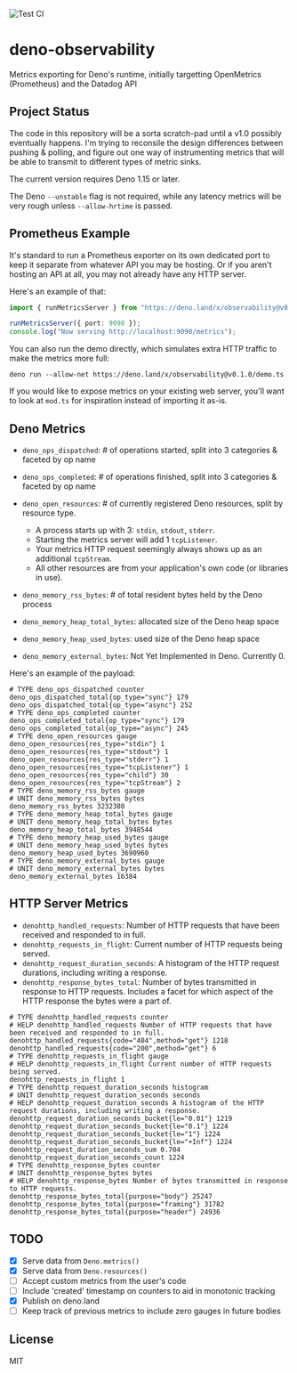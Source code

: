 ![Test CI](https://github.com/cloudydeno/deno-observability/workflows/CI/badge.svg?branch=main)

# deno-observability
Metrics exporting for Deno's runtime,
initially targetting OpenMetrics (Prometheus) and the Datadog API

## Project Status

The code in this repository will be a sorta scratch-pad until a v1.0 possibly eventually happens.
I'm trying to reconsile the design differences between pushing & polling,
and figure out one way of instrumenting metrics
that will be able to transmit to different types of metric sinks.

The current version requires Deno 1.15 or later.

The Deno `--unstable` flag is not required,
while any latency metrics will be very rough unless `--allow-hrtime` is passed.

## Prometheus Example

It's standard to run a Prometheus exporter on its own dedicated port
to keep it separate from whatever API you may be hosting.
Or if you aren't hosting an API at all, you may not already have any HTTP server.

Here's an example of that:

```typescript
import { runMetricsServer } from "https://deno.land/x/observability@v0.1.0/sinks/openmetrics/server.ts";

runMetricsServer({ port: 9090 });
console.log("Now serving http://localhost:9090/metrics");
```

You can also run the demo directly, which simulates extra HTTP traffic to make the metrics more full:

`deno run --allow-net https://deno.land/x/observability@v0.1.0/demo.ts`

If you would like to expose metrics on your existing web server,
you'll want to look at `mod.ts` for inspiration instead of importing it as-is.

## Deno Metrics

* `deno_ops_dispatched`: # of operations started, split into 3 categories & faceted by op name
* `deno_ops_completed`: # of operations finished, split into 3 categories & faceted by op name

* `deno_open_resources`: # of currently registered Deno resources, split by resource type.
    * A process starts up with 3: `stdin`, `stdout`, `stderr`.
    * Starting the metrics server will add 1 `tcpListener`.
    * Your metrics HTTP request seemingly always shows up as an additional `tcpStream`.
    * All other resources are from your application's own code (or libraries in use).

* `deno_memory_rss_bytes`: # of total resident bytes held by the Deno process
* `deno_memory_heap_total_bytes`: allocated size of the Deno heap space
* `deno_memory_heap_used_bytes`: used size of the Deno heap space
* `deno_memory_external_bytes`: Not Yet Implemented in Deno. Currently 0.

Here's an example of the payload:

```
# TYPE deno_ops_dispatched counter
deno_ops_dispatched_total{op_type="sync"} 179
deno_ops_dispatched_total{op_type="async"} 252
# TYPE deno_ops_completed counter
deno_ops_completed_total{op_type="sync"} 179
deno_ops_completed_total{op_type="async"} 245
# TYPE deno_open_resources gauge
deno_open_resources{res_type="stdin"} 1
deno_open_resources{res_type="stdout"} 1
deno_open_resources{res_type="stderr"} 1
deno_open_resources{res_type="tcpListener"} 1
deno_open_resources{res_type="child"} 30
deno_open_resources{res_type="tcpStream"} 2
# TYPE deno_memory_rss_bytes gauge
# UNIT deno_memory_rss_bytes bytes
deno_memory_rss_bytes 3232380
# TYPE deno_memory_heap_total_bytes gauge
# UNIT deno_memory_heap_total_bytes bytes
deno_memory_heap_total_bytes 3948544
# TYPE deno_memory_heap_used_bytes gauge
# UNIT deno_memory_heap_used_bytes bytes
deno_memory_heap_used_bytes 3690960
# TYPE deno_memory_external_bytes gauge
# UNIT deno_memory_external_bytes bytes
deno_memory_external_bytes 16384
```

## HTTP Server Metrics

* `denohttp_handled_requests`: Number of HTTP requests that have been received and responded to in full.
* `denohttp_requests_in_flight`: Current number of HTTP requests being served.
* `denohttp_request_duration_seconds`: A histogram of the HTTP request durations, including writing a response.
* `denohttp_response_bytes_total`: Number of bytes transmitted in response to HTTP requests. Includes a facet for which aspect of the HTTP response the bytes were a part of.

```
# TYPE denohttp_handled_requests counter
# HELP denohttp_handled_requests Number of HTTP requests that have been received and responded to in full.
denohttp_handled_requests{code="404",method="get"} 1218
denohttp_handled_requests{code="200",method="get"} 6
# TYPE denohttp_requests_in_flight gauge
# HELP denohttp_requests_in_flight Current number of HTTP requests being served.
denohttp_requests_in_flight 1
# TYPE denohttp_request_duration_seconds histogram
# UNIT denohttp_request_duration_seconds seconds
# HELP denohttp_request_duration_seconds A histogram of the HTTP request durations, including writing a response.
denohttp_request_duration_seconds_bucket{le="0.01"} 1219
denohttp_request_duration_seconds_bucket{le="0.1"} 1224
denohttp_request_duration_seconds_bucket{le="1"} 1224
denohttp_request_duration_seconds_bucket{le="+Inf"} 1224
denohttp_request_duration_seconds_sum 0.704
denohttp_request_duration_seconds_count 1224
# TYPE denohttp_response_bytes counter
# UNIT denohttp_response_bytes bytes
# HELP denohttp_response_bytes Number of bytes transmitted in response to HTTP requests.
denohttp_response_bytes_total{purpose="body"} 25247
denohttp_response_bytes_total{purpose="framing"} 31782
denohttp_response_bytes_total{purpose="header"} 24936
```

## TODO

* [x] Serve data from `Deno.metrics()`
* [x] Serve data from `Deno.resources()`
* [ ] Accept custom metrics from the user's code
* [ ] Include 'created' timestamp on counters to aid in monotonic tracking
* [x] Publish on deno.land
* [ ] Keep track of previous metrics to include zero gauges in future bodies

## License

MIT
